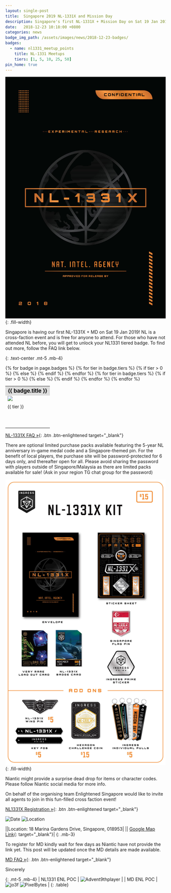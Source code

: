 ```yaml
---
layout: single-post
title:  Singapore 2019 NL-1331X and Mission Day 
description: Singapore's first NL-1331X + Mission Day on Sat 19 Jan 2019
date:   2018-12-23 10:18:00 +0800
categories: news
badge_img_path: /assets/images/news/2018-12-23-badges/
badges:
  - name: nl1331_meetup_points
    title: NL-1331 Meetups
    tiers: [1, 5, 10, 25, 50]
pin_home: true
---
```


![NL-1331X](/assets/images/news/1331x.jpg) {: .fill-width}

Singapore is having our first NL-1331X + MD on Sat 19 Jan 2019! NL is a cross-faction event and is free for anyone to attend. For those who have not attended NL before, you will get to unlock your NL1331 tiered badge. To find out more, follow the FAQ link below.


{: .text-center .mt-5 .mb-4}

<table class="table table-sm">
<tbody>
{% for badge in page.badges %}
  <tr>
  <th colspan="5" style="font-size: 1.2em;background:#ddd;color:black;">{{ badge.title }}</th>
  </tr>
  <tr>
    {% for tier in badge.tiers %}
      {% if tier > 0 %}
        <td><img src="{{ page.badge_img_path }}{{ badge.name }}{{ forloop.index }}.png" /></td>
      {% else %}
        <td></td>
      {% endif %}
    {% endfor %}
    </tr>
    <tr>
    {% for tier in badge.tiers %}
      {% if tier > 0 %}
        <td>{{ tier }}</td>
      {% else %}
        <td></td>
      {% endif %}
    {% endfor %}
  </tr>
  <tr><td colspan="5" style="height: 50px;">&nbsp;</td></tr>
{% endfor %}
</tbody>
</table>

[NL-1331X FAQ &raquo;](https://tinyurl.com/NLSGFAQ){: .btn .btn-enlightened target="_blank"}

There are optional limited purchase packs available featuring the 5-year NL anniversary in-game medal code and a Singapore-themed pin. For the benefit of local players, the purchase site will be password-protected for 6 days only, and thereafter open for all. Please avoid sharing the password with players outside of Singapore/Malaysia as there are limited packs available for sale! (Ask in your region TG chat group for the password)

![NL-1331X Swag](/assets/images/news/nl1331x_kit.jpg){: .fill-width}


Niantic might provide a surprise dead drop for items or character codes. Please follow Niantic social media for more info.

On behalf of the organising team Enlightened Singapore would like to invite all agents to join in this fun-filled cross faction event!

[NL1331X Registration &raquo;](https://nl1331xsingapore.splashthat.com){: .btn .btn-enlightened target="_blank"}


![Date](https://img.shields.io/badge/Date-Jan%2019%2C%202019%205pm-orange.svg)
![Location](https://img.shields.io/badge/Location-18%20Marina%20Gardens%20Drive%2C%20Singapore%2C%20018953-yellow.svg?link=https://maps.google.com/maps?q=1.2817494,103.8651943)


|<i class="fas fa-map-marked-alt"></i>|Location: 18 Marina Gardens Drive, Singapore, 018953|
|<i class="fas fa-burn"></i>| [Google Map Link](http://maps.google.com/maps?q=1.2817494,103.8651943){: target="_blank"}|
{: .mb-3}

To register for MD kindly wait for few days as Niantic have not provide the link yet. This post will be updated once the MD details are made available.

[MD FAQ &raquo;](https://tinyurl.com/NLSGFAQ){: .btn .btn-enlightened target="_blank"}


Sincerely

{: .mt-5 .mb-4}
| NL1331 ENL POC | ![Advent9thplayer](https://img.shields.io/badge/L16-Advent9thplayer-limegreen.svg) |
| MD ENL POC | ![jo3f](https://img.shields.io/badge/L16-jo3f-limegreen.svg) ![PixelBytes](https://img.shields.io/badge/L16-PixelBytes-limegreen.svg) |
{: .table}






